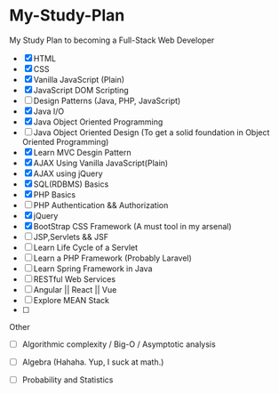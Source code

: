 # My-Study-Plan
My Study Plan to becoming a Full-Stack Web Developer

- [X] HTML
- [X] CSS
- [X] Vanilla JavaScript (Plain)
- [X] JavaScript DOM Scripting
- [ ] Design Patterns (Java, PHP, JavaScript)
- [x] Java I/O
- [x] Java Object Oriented Programming
- [ ] Java Object Oriented Design (To get a solid foundation in Object Oriented Programming)
- [x] Learn MVC Desgin Pattern
- [X] AJAX Using Vanilla JavaScript(Plain)
- [x] AJAX using jQuery
- [X] SQL(RDBMS) Basics
- [X] PHP Basics
- [ ] PHP Authentication && Authorization
- [x] jQuery
- [x] BootStrap CSS Framework (A must tool in my arsenal)
- [ ] JSP,Servlets && JSF
- [ ] Learn Life Cycle of a Servlet
- [ ] Learn a PHP Framework (Probably Laravel)
- [ ] Learn Spring Framework in Java
- [ ] RESTful Web Services 
- [ ] Angular || React || Vue
- [ ] Explore MEAN Stack
- [ ] 

Other

- [ ] Algorithmic complexity / Big-O / Asymptotic analysis
- [ ] Algebra (Hahaha. Yup, I suck at math.)
- [ ] Probability and Statistics



